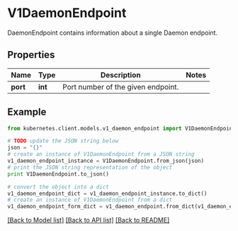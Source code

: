 # V1DaemonEndpoint

DaemonEndpoint contains information about a single Daemon endpoint.

## Properties
Name | Type | Description | Notes
------------ | ------------- | ------------- | -------------
**port** | **int** | Port number of the given endpoint. | 

## Example

```python
from kubernetes.client.models.v1_daemon_endpoint import V1DaemonEndpoint

# TODO update the JSON string below
json = "{}"
# create an instance of V1DaemonEndpoint from a JSON string
v1_daemon_endpoint_instance = V1DaemonEndpoint.from_json(json)
# print the JSON string representation of the object
print V1DaemonEndpoint.to_json()

# convert the object into a dict
v1_daemon_endpoint_dict = v1_daemon_endpoint_instance.to_dict()
# create an instance of V1DaemonEndpoint from a dict
v1_daemon_endpoint_form_dict = v1_daemon_endpoint.from_dict(v1_daemon_endpoint_dict)
```
[[Back to Model list]](../README.md#documentation-for-models) [[Back to API list]](../README.md#documentation-for-api-endpoints) [[Back to README]](../README.md)


